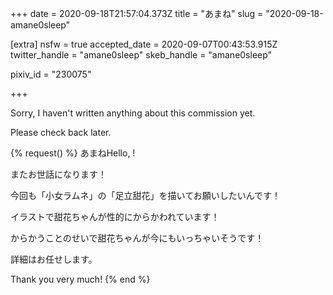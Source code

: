 +++
date = 2020-09-18T21:57:04.373Z
title = "あまね"
slug = "2020-09-18-amane0sleep"

[extra]
nsfw = true
accepted_date = 2020-09-07T00:43:53.915Z
twitter_handle = "amane0sleep"
skeb_handle = "amane0sleep"

pixiv_id = "230075"

+++

Sorry, I haven't written anything about this commission yet.

Please check back later.

{% request() %}
あまねHello, <TODO>!

またお世話になります！

今回も「小女ラムネ」の「足立甜花」を描いてお願いしたいんです！

イラストで甜花ちゃんが性的にからかわれています！

からかうことのせいで甜花ちゃんが今にもいっちゃいそうです！

詳細はお任せします。

Thank you very much!
{% end %}
